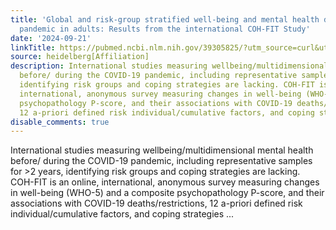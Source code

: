 ```yaml
---
title: 'Global and risk-group stratified well-being and mental health during the COVID-19
  pandemic in adults: Results from the international COH-FIT Study'
date: '2024-09-21'
linkTitle: https://pubmed.ncbi.nlm.nih.gov/39305825/?utm_source=curl&utm_medium=rss&utm_campaign=pubmed-2&utm_content=1FakS-2QOkCT8HsMOQP1bCRQ4YzyumYOmxmF0moLsQ3dFB1E9V&fc=20220326224207&ff=20240922200412&v=2.18.0.post9+e462414
source: heidelberg[Affiliation]
description: International studies measuring wellbeing/multidimensional mental health
  before/ during the COVID-19 pandemic, including representative samples for >2 years,
  identifying risk groups and coping strategies are lacking. COH-FIT is an online,
  international, anonymous survey measuring changes in well-being (WHO-5) and a composite
  psychopathology P-score, and their associations with COVID-19 deaths/restrictions,
  12 a-priori defined risk individual/cumulative factors, and coping strategies ...
disable_comments: true
---
```

International studies measuring wellbeing/multidimensional mental health before/ during the COVID-19 pandemic, including representative samples for >2 years, identifying risk groups and coping strategies are lacking. COH-FIT is an online, international, anonymous survey measuring changes in well-being (WHO-5) and a composite psychopathology P-score, and their associations with COVID-19 deaths/restrictions, 12 a-priori defined risk individual/cumulative factors, and coping strategies ...